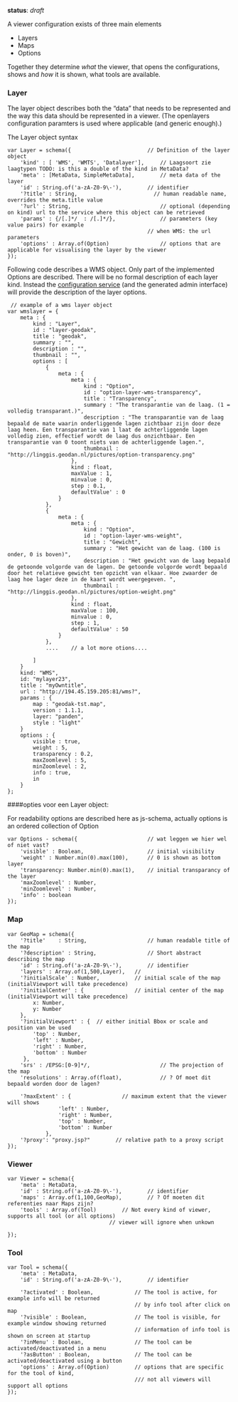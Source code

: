 **status**: *draft*

A viewer configuration exists of three main elements

- Layers
- Maps
- Options

Together they determine *what* the viewer, that opens the configurations, shows and *how* it is shown, what tools are available.

### Layer ###

The layer object describes both the “data” that needs to be represented and the way this data should be represented in a viewer. (The openlayers configuration paramters is used where applicable (and generic enough).)

The Layer object syntax
	
	var Layer = schema({                    	// Definition of the layer object
		'kind' : [ 'WMS', 'WMTS', 'Datalayer'], 	// Laagsoort zie laagtypen TODO: is this a double of the kind in MetaData?
		'meta' : [MetaData, SimpleMetaData],		// meta data of the layer	
		'id' : String.of('a-zA-Z0-9\-'),		// identifier
		'?title' : String,                        // human readable name, overrides the meta.title value
		'?url' : String,						   	// optional (depending on kind) url to the service where this object can be retrieved
		'params' : {/[.]*/  : /[.]*/},		   	   	// parameters (key value pairs) for example
												// when WMS: the url parameters
		'options' : Array.of(Option)				// options that are applicable for visualising the layer by the viewer
	});

Following code describes a WMS object. Only part of the implemented Options are described. There will be no formal description of each layer kind. Instead the [configuration service](meta-config.api) (and the generated admin interface) will provide the description of the layer options.


     // example of a wms layer object
	var wmslayer = {
		meta : {
			kind : "Layer",
			id : "layer-geodak",
			title : "geodak",
			summary : "",
			description : "",
			thumbnail : "",
			options : [
				{
					meta : {
						meta : {
							kind : "Option",
							id : "option-layer-wms-transparency",
							title : "Transparency",
							summary : "The transparantie van de laag. (1 = volledig transparant.)",
							description : "The transparantie van de laag bepaald de mate waarin onderliggende lagen zichtbaar zijn door deze laag heen. Een transparantie van 1 laat de achterliggende lagen volledig zien, effectief wordt de laag dus onzichtbaar. Een transparantie van 0 toont niets van de achterliggende lagen.",
							thumbnail : "http://linggis.geodan.nl/pictures/option-transparency.png"
						},
						kind : float,
						maxValue : 1, 
						minvalue : 0,
						step : 0.1,
						defaultValue' : 0
					}
				},
				{
					meta : {
						meta : {
							kind : "Option",
							id : "option-layer-wms-weight",
							title : "Gewicht",
							summary : "Het gewicht van de laag. (100 is onder, 0 is boven)",
							description : "Het gewicht van de laag bepaald de getoonde volgorde van de lagen. De getoonde volgorde wordt bepaald door het relatieve gewicht ten opzicht van elkaar. Hoe zwaarder de laag hoe lager deze in de kaart wordt weergegeven. ",
							thumbnail : "http://linggis.geodan.nl/pictures/option-weight.png"
						},
						kind : float,
						maxValue : 100, 
						minvalue : 0,
						step : 1,
						defaultValue' : 50
					}
				},
				....    // a lot more otions....	

			]	 	
		}
		kind: "WMS",
		id: "mylayer23",
		title : "myOwntitle",
		url : "http://194.45.159.205:81/wms?",
		params : {
			map : "geodak-tst.map",
			version : 1.1.1,
			layer: "panden",
			style : "light"
		}
		options : {
			visible : true,
			weight : 5,
			transparency : 0.2,
			maxZoomlevel : 5,	
			minZoomlevel : 2,
			info : true,
			in	
		}	
	};



####opties voor een Layer object:

For readability options are described here as js-schema, actually options is an ordered collection of Option 
	
	var Options - schema({						// wat leggen we hier wel of niet vast?
		'visible' : Boolean,					// initial visibility
		'weight' : Number.min(0).max(100),		// 0 is shown as bottom layer
		'transparency: Number.min(0).max(1),    // initial transparancy of the layer
		'maxZoomlevel' : Number,
		'minZoomlevel' : Number,
		'info' : boolean		
	});



### Map ###
	var GeoMap = schema({
		'?title'	: String,					// human readable title of the map
		'?description' : String,				// Short abstract describing the map
		'id' : String.of('a-zA-Z0-9\-'),		// identifier
		'layers' : Array.of(1,500,Layer),	// 
		'?initialScale' : Number,			// initial scale of the map (initialViewport will take precedence)
		'?initialCenter' : { 				// initial center of the map (initialViewport will take precedence)
			x: Number, 
			y: Number 
		},			 
		'?initialViewport' : { 	// either initial Bbox or scale and position van be used
			'top' : Number,
			'left' : Number,
			'right' : Number,
			'bottom' : Number
		 }, 
		'srs' : /EPSG:[0-9]*/,						// The projection of the map 
		'resolutions' : Array.of(float),			// ? Of moet dit bepaald worden door de lagen?
				
		'?maxExtent' : {				// maximum extent that the viewer will shows
					'left' : Number,
					'right' : Number,
					'top' : Number,
					'bottom' : Number
				},
		'?proxy': "proxy.jsp?"		  // relative path to a proxy script 	
	});


### Viewer ###


	var Viewer = schema({
		'meta' : MetaData,				
		'id' : String.of('a-zA-Z0-9\-'),		// identifier
		'maps' : Array.of(1,100,GeoMap),		// ? Of moeten dit referenties naar Maps zijn?
		'tools' : Array.of(Tool)		// Not every kind of viewer, supports all tool (or all options)
									// viewer will ignore when unkown
	
	});

### Tool ###
	var Tool = schema({
		'meta' : MetaData,
		'id' : String.of('a-zA-Z0-9\-'),		// identifier
	
		'?activated' : Boolean,				// The tool is active, for example info will be returned
											// by info tool after click on map
		'?visible' : Boolean,				// The tool is visible, for example window showing returned
											// information of info tool is shown on screen at startup
		'?inMenu' : Boolean,				// The tool can be activated/deactivated in a menu
		'?asButton' : Boolean,				// The tool can be activated/deactivated using a button
		'options' : Array.of(Option)		// options that are specific for the tool of kind, 
											/// not all viewers will support all options
	});


